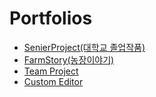# Portfolios
- [SenierProject(대학교 졸업작품)](https://github.com/xcb00/Portfolios/blob/main/Folder/SenierProject.md)
- [FarmStory(농장이야기)](https://github.com/xcb00/Portfolios/blob/main/Folder/FarmStory.md)
- [Team Project](https://github.com/xcb00/Portfolios/blob/main/Folder/TeamProject.md)
- [Custom Editor](https://github.com/xcb00/Portfolios/blob/main/Folder/DungeonGraphEditor.md)
